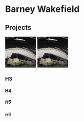 # Barney Wakefield

## Projects

<a href="[https://www.w3schools.com](https://storymaps.arcgis.com/stories/b1dfc18d41d74e58af6beccb1f16fc18)">
<img border="0" alt="W3Schools" src="an225.png" width="100" height="100">
</a>

<a href="[https://www.w3schools.com](https://storymaps.arcgis.com/stories/b1dfc18d41d74e58af6beccb1f16fc18)">
<img border="0" alt="W3Schools" src="an225.png" width="100" height="100">
</a>


 

### H3
#### H4
##### H5
###### H6
